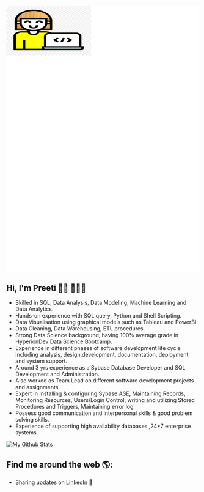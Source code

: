 
![Banner](https://github.com/preeti-bakshi/preeti-bakshi/blob/main/preeti.png)

## Hi, I'm Preeti 👋🏾 👩🏾‍💻
* Skilled in SQL, Data Analysis, Data Modeling, Machine Learning and Data Analytics. 
* Hands-on experience with SQL query, Python and Shell Scripting.
* Data Visualisation using graphical models such as Tableau and PowerBI.
* Data Cleaning, Data Warehousing, ETL procedures.
* Strong Data Science background, having 100% average grade in HyperionDev Data Science Bootcamp.
* Experience in different phases of software development life cycle including analysis, design,development, documentation, deployment and system support.
* Around 3 yrs experience as a Sybase Database Developer and SQL Development and Administration. 
* Also worked as Team Lead on different software development projects and assignments.
* Expert in Installing & configuring Sybase ASE, Maintaining Records, Monitoring Resources, 
  Users/Login Control, writing and utilizing Stored Procedures and Triggers, Maintaining error log.
* Possess good communication and interpersonal skills & good problem solving skills.
* Experience of supporting high availability databases ,24*7 enterprise systems.


[![My Github Stats](https://github-readme-stats.vercel.app/api?username=preeti-bakshi)](https://github.com/preeti-bakshi/github-readme-stats)



## Find me around the web 🌎:
- Sharing updates on <a href="https://www.linkedin.com/in/preeti-bakshi">LinkedIn</a> 💼
